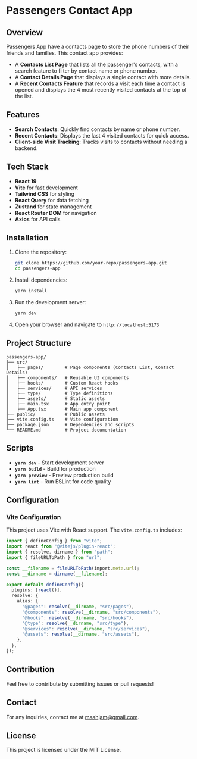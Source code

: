 # Passengers Contact App

## Overview

Passengers App have a contacts page to store the phone numbers of their friends and families. This contact app provides:

- A **Contacts List Page** that lists all the passenger's contacts, with a search feature to filter by contact name or phone number.
- A **Contact Details Page** that displays a single contact with more details.
- A **Recent Contacts Feature** that records a visit each time a contact is opened and displays the 4 most recently visited contacts at the top of the list.

## Features

- **Search Contacts**: Quickly find contacts by name or phone number.
- **Recent Contacts**: Displays the last 4 visited contacts for quick access.
- **Client-side Visit Tracking**: Tracks visits to contacts without needing a backend.

## Tech Stack

- **React 19**
- **Vite** for fast development
- **Tailwind CSS** for styling
- **React Query** for data fetching
- **Zustand** for state management
- **React Router DOM** for navigation
- **Axios** for API calls

## Installation

1. Clone the repository:
   ```sh
   git clone https://github.com/your-repo/passengers-app.git
   cd passengers-app
   ```
2. Install dependencies:
   ```sh
   yarn install
   ```
3. Run the development server:
   ```sh
   yarn dev
   ```
4. Open your browser and navigate to `http://localhost:5173`

## Project Structure

```
passengers-app/
├── src/
│   ├── pages/        # Page components (Contacts List, Contact Details)
│   ├── components/   # Reusable UI components
│   ├── hooks/        # Custom React hooks
│   ├── services/     # API services
│   ├── type/         # Type definitions
│   ├── assets/       # Static assets
│   ├── main.tsx      # App entry point
│   ├── App.tsx       # Main app component
├── public/           # Public assets
├── vite.config.ts    # Vite configuration
├── package.json      # Dependencies and scripts
└── README.md         # Project documentation
```

## Scripts

- **`yarn dev`** - Start development server
- **`yarn build`** - Build for production
- **`yarn preview`** - Preview production build
- **`yarn lint`** - Run ESLint for code quality

## Configuration

### Vite Configuration

This project uses Vite with React support. The `vite.config.ts` includes:

```ts
import { defineConfig } from "vite";
import react from "@vitejs/plugin-react";
import { resolve, dirname } from "path";
import { fileURLToPath } from "url";

const __filename = fileURLToPath(import.meta.url);
const __dirname = dirname(__filename);

export default defineConfig({
  plugins: [react()],
  resolve: {
    alias: {
      "@pages": resolve(__dirname, "src/pages"),
      "@components": resolve(__dirname, "src/components"),
      "@hooks": resolve(__dirname, "src/hooks"),
      "@type": resolve(__dirname, "src/type"),
      "@services": resolve(__dirname, "src/services"),
      "@assets": resolve(__dirname, "src/assets"),
    },
  },
});
```

## Contribution

Feel free to contribute by submitting issues or pull requests!

## Contact

For any inquiries, contact me at [maahjam@gmail.com](mailto:maahjam@gmail.com).

## License

This project is licensed under the MIT License.
